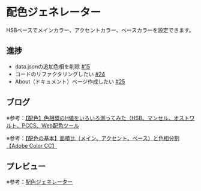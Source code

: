 # 配色ジェネレーター

HSBベースでメインカラー、アクセントカラー、ベースカラーを設定できます。

## 進捗

* data.jsonの追加色相を削除 [#15](https://github.com/ryo-i/color-scheme-generator/issues/15)
* コードのリファクタリングしたい [#24](https://github.com/ryo-i/color-scheme-generator/issues/24)
* About（ドキュメント）ページ作成したい [#25](https://github.com/ryo-i/color-scheme-generator/issues/25)

## ブログ

※参考：[【配色】色相環のH値をいろいろ測ってみた（HSB、マンセル、オストワルト、PCCS、Web配色ツール](https://www.i-ryo.com/entry/2019/02/24/211711)

※参考：[【配色の基本】面積比（メイン、アクセント、ベース）と色相分割【Adobe Color CC】](https://www.i-ryo.com/entry/2019/02/28/215606)

## プレビュー

※参考：[配色ジェネレーター](https://color-scheme-generator.vercel.app)